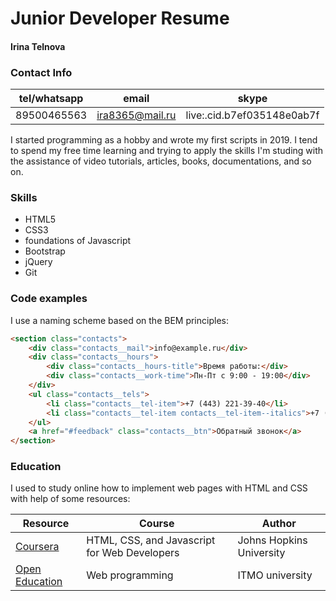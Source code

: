 # Junior Developer Resume
#### Irina Telnova
### Contact Info
tel/whatsapp | email | skype
------------ | -------------  | -------------
89500465563 | ira8365@mail.ru | live:.cid.b7ef035148e0ab7f

I started programming as a hobby and wrote my first scripts in 2019. I tend to spend my free time learning and trying to apply the skills I'm studing with the assistance of video tutorials, articles, books, documentations, and so on.
### Skills
* HTML5
* CSS3
* foundations of Javascript
* Bootstrap
* jQuery
* Git
### Code examples
I use a naming scheme based on the BEM principles:
``` html
<section class="contacts">
	<div class="contacts__mail">info@example.ru</div>
	<div class="contacts__hours">
		<div class="contacts__hours-title">Время работы:</div>
		<div class="contacts__work-time">Пн-Пт с 9:00 - 19:00</div>
	</div>
	<ul class="contacts__tels">
		<li class="contacts__tel-item">+7 (443) 221-39-40</li>
		<li class="contacts__tel-item contacts__tel-item--italics">+7 (443) 221-39-50</li>
	</ul>
	<a href="#feedback" class="contacts__btn">Обратный звонок</a>
</section>
```
### Education

I used to study online how to implement web pages with HTML and CSS with help of some resources:

Resource | Course | Author
------------ | ------------- | -------------
[Coursera](https://www.coursera.org/) | HTML, CSS, and Javascript for Web Developers | Johns Hopkins University
[Open Education](https://openedu.ru/) |Web programming | ITMO university